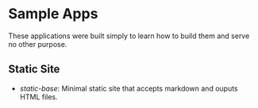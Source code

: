 # Sample Apps

These applications were built simply to learn how to build them and serve no other
purpose.

## Static Site

- *static-base*: Minimal static site that accepts markdown and ouputs HTML files.
